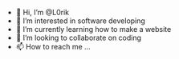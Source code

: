 - 👋 Hi, I’m @L0rik
- 👀 I’m interested in software developing
- 🌱 I’m currently learning how to make a website 
- 💞️ I’m looking to collaborate on coding
- 📫 How to reach me ...

<!---
L0rik/L0rik is a ✨ special ✨ repository because its `README.md` (this file) appears on your GitHub profile.
You can click the Preview link to take a look at your changes.
--->
